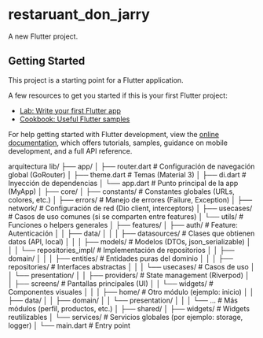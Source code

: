 # restaruant_don_jarry

A new Flutter project.

## Getting Started

This project is a starting point for a Flutter application.

A few resources to get you started if this is your first Flutter project:

- [Lab: Write your first Flutter app](https://docs.flutter.dev/get-started/codelab)
- [Cookbook: Useful Flutter samples](https://docs.flutter.dev/cookbook)

For help getting started with Flutter development, view the
[online documentation](https://docs.flutter.dev/), which offers tutorials,
samples, guidance on mobile development, and a full API reference.


arquitectura
lib/
├── app/
│   ├── router.dart              # Configuración de navegación global (GoRouter)
│   ├── theme.dart               # Temas (Material 3)
│   ├── di.dart                  # Inyección de dependencias
│   └── app.dart                 # Punto principal de la app (MyApp)
│
├── core/
│   ├── constants/               # Constantes globales (URLs, colores, etc.)
│   ├── errors/                  # Manejo de errores (Failure, Exception)
│   ├── network/                 # Configuración de red (Dio client, interceptors)
│   ├── usecases/                # Casos de uso comunes (si se comparten entre features)
│   └── utils/                   # Funciones o helpers generales
│
├── features/
│   ├── auth/                    # Feature: Autenticación
│   │   ├── data/
│   │   │   ├── datasources/     # Clases que obtienen datos (API, local)
│   │   │   ├── models/          # Modelos (DTOs, json_serializable)
│   │   │   └── repositories_impl/ # Implementación de repositorios
│   │   ├── domain/
│   │   │   ├── entities/        # Entidades puras del dominio
│   │   │   ├── repositories/    # Interfaces abstractas
│   │   │   └── usecases/        # Casos de uso
│   │   └── presentation/
│   │       ├── providers/       # State management (Riverpod)
│   │       ├── screens/         # Pantallas principales (UI)
│   │       └── widgets/         # Componentes visuales
│   │
│   ├── home/                    # Otro módulo (ejemplo: inicio)
│   │   ├── data/
│   │   ├── domain/
│   │   └── presentation/
│   │
│   └── ...                      # Más módulos (perfil, productos, etc.)
│
├── shared/
│   ├── widgets/                 # Widgets reutilizables
│   └── services/                # Servicios globales (por ejemplo: storage, logger)
│
└── main.dart                    # Entry point
